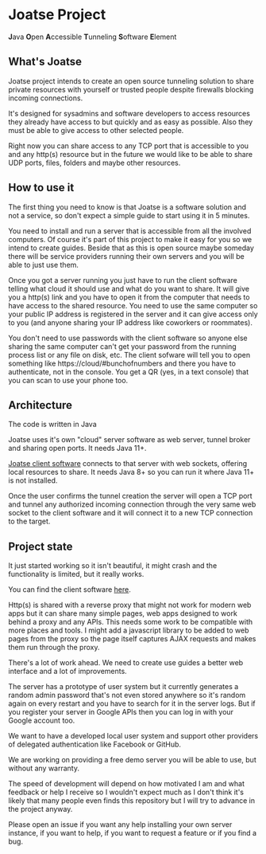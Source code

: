 # Joatse Project

**J**ava **O**pen **A**ccessible **T**unneling **S**oftware **E**lement

## What's Joatse

Joatse project intends to create an open source tunneling solution to share private resources with yourself or trusted people despite firewalls blocking incoming connections.

It's designed for sysadmins and software developers to access resources they already have access to but quickly and as easy as possible. Also they must be able to give access to other selected people.

Right now you can share access to any TCP port that is accessible to you and any http(s) resource but in the future we would like to be able to share UDP ports, files, folders and maybe other resources.

## How to use it

The first thing you need to know is that Joatse is a software solution and not a service, so don't expect a simple guide to start using it in 5 minutes.

You need to install and run a server that is accessible from all the involved computers. Of course it's part of this project to make it easy for you so we intend to create guides. Beside that as this is open source maybe someday there will be service providers running their own servers and you will be able to just use them.

Once you got a server running you just have to run the client software telling what cloud it should use and what do you want to share. It will give you a http(s) link and you have to open it from the computer that needs to have access to the shared resource. You need to use the same computer so your public IP address is registered in the server and it can give access only to you (and anyone sharing your IP address like coworkers or roommates).

You don't need to use passwords with the client software so anyone else sharing the same computer can't get your password from the running process list or any file on disk, etc. The client sofware will tell you to open something like https://cloud/#bunchofnumbers and there you have to authenticate, not in the console. You get a QR (yes, in a text console) that you can scan to use your phone too.

## Architecture

The code is written in Java 

Joatse uses it's own "cloud" server software as web server, tunnel broker and sharing open ports. It needs Java 11+.

[Joatse client software](https://github.com/aalku/joatse-target) connects to that server with web sockets, offering local resources to share. It needs Java 8+ so you can run it where Java 11+ is not installed.

Once the user confirms the tunnel creation the server will open a TCP port and tunnel any authorized incoming connection through the very same web socket to the client software and it will connect it to a new TCP connection to the target.

## Project state

It just started working so it isn't beautiful, it might crash and the functionality is limited, but it really works.

You can find the client software [here](https://github.com/aalku/joatse-target).

Http(s) is shared with a reverse proxy that might not work for modern web apps but it can share many simple pages, web apps designed to work behind a proxy and any APIs. This needs some work to be compatible with more places and tools. I might add a javascript library to be added to web pages from the proxy so the page itself captures AJAX requests and makes them run through the proxy.

There's a lot of work ahead. We need to create use guides a better web interface and a lot of improvements.

The server has a prototype of user system but it currently generates a random admin password that's not even stored anywhere so it's random again on every restart and you have to search for it in the server logs. But if you register your server in Google APIs then you can log in with your Google account too.

We want to have a developed local user system and support other providers of delegated authentication like Facebook or GitHub.

We are working on providing a free demo server you will be able to use, but without any warranty.

The speed of development will depend on how motivated I am and what feedback or help I receive so I wouldn't expect much as I don't think it's likely that many people even finds this repository but I will try to advance in the project anyway.

Please open an issue if you want any help installing your own server instance, if you want to help, if you want to request a feature or if you find a bug.